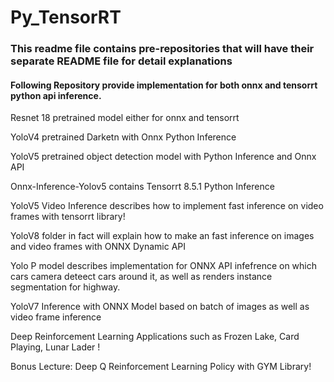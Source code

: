 # Py_TensorRT

### This readme file contains pre-repositories that will have their separate README file for detail explanations


#### Following Repository provide implementation for both onnx and tensorrt python api inference.

Resnet 18 pretrained model either for onnx and tensorrt

YoloV4 pretrained Darketn with Onnx Python Inference

YoloV5 pretrained object detection model with Python Inference and Onnx API

Onnx-Inference-Yolov5 contains Tensorrt 8.5.1 Python Inference 

YoloV5 Video Inference describes how to implement fast inference on video frames with tensorrt library! 

YoloV8 folder in fact will explain how to make an fast inference on images and video frames with ONNX Dynamic API

Yolo P model describes implementation for ONNX API infefrence on which cars camera deteect cars around it, as well as renders instance segmentation for highway.

YoloV7 Inference with ONNX Model based on batch of images as well as video frame inference

Deep Reinforcement Learning Applications such as Frozen Lake, Card Playing, Lunar Lader !

Bonus Lecture: Deep Q Reinforcement Learning Policy with GYM Library!
```
